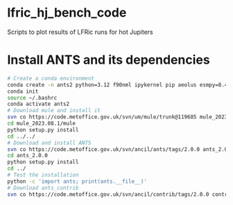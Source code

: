 # lfric_hj_bench_code
Scripts to plot results of LFRic runs for hot Jupiters

# Install ANTS and its dependencies

```bash
# Create a conda environment
conda create -n ants2 python=3.12 f90nml ipykernel pip aeolus esmpy=8.4 gdal iris matplotlib numba pandas pykdtree
conda init
source ~/.bashrc
conda activate ants2
# Download mule and install it
svn co https://code.metoffice.gov.uk/svn/um/mule/trunk@119685 mule_2023.08.1
cd mule_2023.08.1/mule
python setup.py install
cd ../../
# Download and install ANTS
svn co https://code.metoffice.gov.uk/svn/ancil/ants/tags/2.0.0 ants_2.0.0
cd ants_2.0.0
python setup.py install
cd ../
# Test the installation
python -c 'import ants; print(ants.__file__)'
# Download ants_contrib
svn co https://code.metoffice.gov.uk/svn/ancil/contrib/tags/2.0.0 contrib_2.0.0
```
